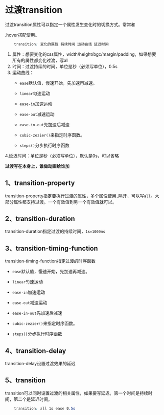 # 过渡transition

过渡transition属性可以指定一个属性发生变化时的切换方式。常常和

.hover搭配使用。

```css
	transition: 变化的属性 持续时间 运动曲线 延迟时间
```

1. 属性：想要变化的css属性，width/height/bgc/margin/padding，如果想要所有的属性都变化过渡，写all
2. 时间：过渡持续的时间，单位是秒（必须写单位），0.5s
3. 运动曲线：
   - `ease`默认值，慢速开始，先加速再减速。
   - `linear`匀速运动
   - `ease-in`加速运动
   - `ease-out`减速运动
   - `ease-in-out`先加速后减速

   - `cubic-zezier()`来指定时序函数。
   - `steps()`分步执行时序函数

4.延迟时间：单位是秒（必须写单位），默认是0s，可以省略

**过渡写在本身上，谁做动画给谁加**

## 1、transition-property

transition-property指定要执行过渡的属性，多个属性使用`,`隔开，可以写`all`。大部分属性都支持过渡。一个有效值到另一个有效值就可以。

## 2、transition-duration

transition-duration指定过渡的持续时间，`1s=1000ms`

## 3、transition-timing-function

transition-timing-function指定过渡的时序函数

- `ease`默认值，慢速开始，先加速再减速。
- `linear`匀速运动
- `ease-in`加速运动
- `ease-out`减速运动
- `ease-in-out`先加速后减速

- `cubic-zezier()`来指定时序函数。
- `steps()`分步执行时序函数

## 4、transition-delay

transition-delay设置过渡效果的延迟

## 5、transition

transition可以同时设置过渡的相关属性，如果要写延迟，第一个时间是持续时间，第二个是延迟时间。

```css
	transition: all 1s ease 0.5s
```

